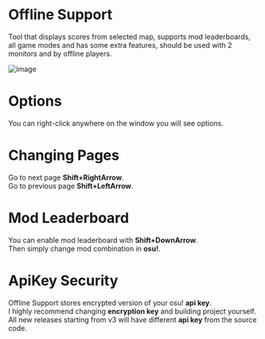 # Offline Support
Tool that displays scores from selected map, supports mod leaderboards, all game modes and has some extra features, should be used with 2 monitors and by offline players.

![image](https://user-images.githubusercontent.com/101416707/158074805-77bbde46-5d7e-4e15-9b02-98a86944c34b.png)

# Options
You can right-click anywhere on the window you will see options.

# Changing Pages
Go to next page **Shift+RightArrow**.  
Go to previous page **Shift+LeftArrow**.

# Mod Leaderboard
You can enable mod leaderboard with **Shift+DownArrow**.  
Then simply change mod combination in **osu!**.

# ApiKey Security
Offline Support stores encrypted version of your osu! **api key**.  
I highly recommend changing **encryption key** and building project yourself.  
All new releases starting from v3 will have different **api key** from the source code.
